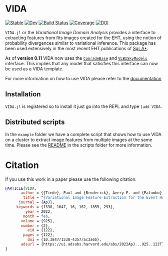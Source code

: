 # VIDA

[![Stable](https://img.shields.io/badge/docs-stable-blue.svg)](https://ptiede.github.io/VIDA.jl/stable)
[![Dev](https://img.shields.io/badge/docs-dev-blue.svg)](https://ptiede.github.io/VIDA.jl/dev)
[![Build Status](https://github.com/ptiede/VIDA.jl/workflows/CI/badge.svg)](https://github.com/ptiede/VIDA.jl/actions)
[![Coverage](https://codecov.io/gh/ptiede/VIDA.jl/branch/master/graph/badge.svg)](https://codecov.io/gh/ptiede/VIDA.jl)
[![DOI](https://zenodo.org/badge/271097921.svg)](https://zenodo.org/badge/latestdoi/271097921)


`VIDA.jl` or the *Variational Image Domain Analysis* provides a interface to extracting features from fits images created for the EHT, using the notion of probability divergences similar to variational inference. This package has been used extensively in the most recent EHT publications of [Sgr A*](https://iopscience.iop.org/journal/2041-8205/page/Focus_on_First_Sgr_A_Results).

As of **version 0.11** VIDA now uses the [`ComradeBase`](https://ptiede.github.io/Comrade.jl/dev/base_api/) and [`VLBISkyModels`](https://ehtjulia.github.io/VLBISkyModels.jl/dev/interface/) interface. This implies that any model that satisifies this interface can 
now be used as a VIDA template.

For more information on how to use VIDA please refer to the [documentation](https://ptiede.github.io/VIDA.jl/stable)

## Installation

`VIDA.jl` is registered so to install it just go into the REPL and type `]add VIDA`.


## Distributed scripts

In the `example` folder we have a complete script that shows how to use VIDA on a cluster to extract image features from multiple images at the same time. Please see the [README](https://github.com/ptiede/VIDA.jl/tree/master/scripts) in the scripts folder for more information.

# Citation

If you use this work in a paper please use the following citation:

```bibtex
@ARTICLE{VIDA,
       author = {{Tiede}, Paul and {Broderick}, Avery E. and {Palumbo}, Daniel C.~M.},
        title = "{Variational Image Feature Extraction for the Event Horizon Telescope}",
      journal = {ApJ},
     keywords = {1338, 1647, 16, 162, 1855, 293},
         year = 2022,
        month = feb,
       volume = {925},
       number = {2},
          eid = {122},
        pages = {122},
          doi = {10.3847/1538-4357/ac3a6b},
       adsurl = {https://ui.adsabs.harvard.edu/abs/2022ApJ...925..122T},
}
```
